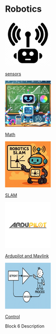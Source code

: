 # Robotics

<div class="grid-container">
    <div class="grid-item">
        <a href="sensors">
                <img src="images/sensors.png"  width="150" height="150">
                <p>sensors</p></a>
    </div>
    <div class="grid-item">
        <a href="math">
                <img src="images/robotics_math.png"  width="150" height="150">
                <p>Math</p>
            </a>
    </div>
    <div class="grid-item">
        <a href="slam">
                <img src="images/slam.png"  width="150" height="150">
                <p>SLAM</p>
            </a>
    </div>
    <div class="grid-item">
         <a href="uav">
                <img src="images/ardupilot.png"  width="150" height="150">
                <p>Ardupilot and Mavlink</p>
            </a>
    </div>
    <div class="grid-item">
        <a href="control">
                <img src="images/control.png"  width="150" height="150">
                <p>Control</p>
            </a>
    </div>
    <div class="grid-item">
        <p>Block 6 Description</p>
    </div>
</div>
